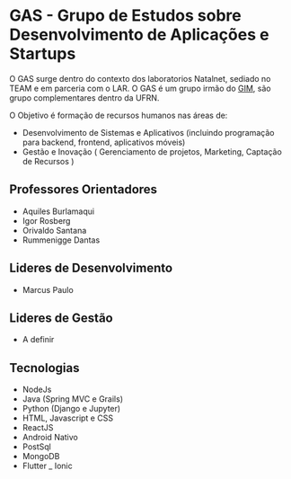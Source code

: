 # GAS - Grupo de Estudos sobre Desenvolvimento de Aplicações e Startups

O GAS surge dentro do contexto dos laboratorios Natalnet, sediado no TEAM e em parceria com o LAR.
O GAS é um grupo irmão do [GIM](https://github.com/natalnet/gim), são grupo complementares dentro da UFRN.
 
O Objetivo é formação de recursos humanos nas áreas de:
* Desenvolvimento de Sistemas e Aplicativos (incluindo programação para backend, frontend, aplicativos móveis)
* Gestão e Inovação ( Gerenciamento de projetos, Marketing, Captação de Recursos )

## Professores Orientadores
* Aquiles Burlamaqui
* Igor Rosberg
* Orivaldo Santana
* Rummenigge Dantas

## Lideres de Desenvolvimento

* Marcus Paulo

## Lideres de Gestão
* A definir 


## Tecnologias 

- NodeJs
- Java (Spring MVC e Grails)
- Python (Django e Jupyter)
- HTML, Javascript e CSS
- ReactJS
- Android Nativo
- PostSql
- MongoDB
- Flutter
_ Ionic 
